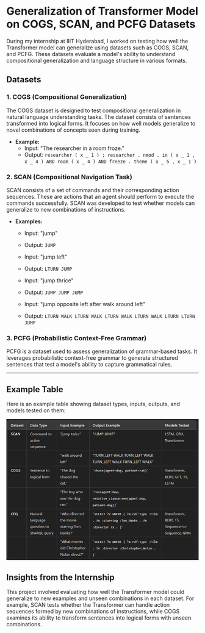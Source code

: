 # Generalization of Transformer Model on COGS, SCAN, and PCFG Datasets

During my internship at IIIT Hyderabad, I worked on testing how well the Transformer model can generalize using datasets such as COGS, SCAN, and PCFG. These datasets evaluate a model's ability to understand compositional generalization and language structure in various formats.

## Datasets

### 1. COGS (Compositional Generalization)
The COGS dataset is designed to test compositional generalization in natural language understanding tasks. The dataset consists of sentences transformed into logical forms. It focuses on how well models generalize to novel combinations of concepts seen during training.

- **Example:**
  - Input: "The researcher in a room froze."
  - Output: `researcher ( x _ 1 ) ; researcher . nmod . in ( x _ 1 , x _ 4 ) AND room ( x _ 4 ) AND freeze . theme ( x _ 5 , x _ 1 )`

### 2. SCAN (Compositional Navigation Task)
SCAN consists of a set of commands and their corresponding action sequences. These are actions that an agent should perform to execute the commands successfully. SCAN was developed to test whether models can generalize to new combinations of instructions.

- **Examples:**
  - Input: "jump"
  - Output: `JUMP`
  
  - Input: "jump left"
  - Output: `LTURN JUMP`

  - Input: "jump thrice"
  - Output: `JUMP JUMP JUMP`

  - Input: "jump opposite left after walk around left"
  - Output: `LTURN WALK LTURN WALK LTURN WALK LTURN WALK LTURN LTURN JUMP`

### 3. PCFG (Probabilistic Context-Free Grammar)
PCFG is a dataset used to assess generalization of grammar-based tasks. It leverages probabilistic context-free grammar to generate structured sentences that test a model's ability to capture grammatical rules.

---

## Example Table

Here is an example table showing dataset types, inputs, outputs, and models tested on them:

![Example Table](https://github.com/varaprasadtarunkumar/Generalization-Testing-with-Neural-Networks/blob/main/Screenshot%202024-06-25%20141407.png)


## Insights from the Internship

This project involved evaluating how well the Transformer model could generalize to new examples and unseen combinations in each dataset. For example, SCAN tests whether the Transformer can handle action sequences formed by new combinations of instructions, while COGS examines its ability to transform sentences into logical forms with unseen combinations.
